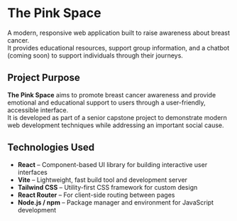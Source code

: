 # The Pink Space

A modern, responsive web application built to raise awareness about breast cancer.  
It provides educational resources, support group information, and a chatbot (coming soon) to support individuals through their journeys.

## Project Purpose

**The Pink Space** aims to promote breast cancer awareness and provide emotional and educational support to users through a user-friendly, accessible interface.  
It is developed as part of a senior capstone project to demonstrate modern web development techniques while addressing an important social cause.

## Technologies Used

- **React** – Component-based UI library for building interactive user interfaces
- **Vite** – Lightweight, fast build tool and development server
- **Tailwind CSS** – Utility-first CSS framework for custom design
- **React Router** – For client-side routing between pages
- **Node.js / npm** – Package manager and environment for JavaScript development
